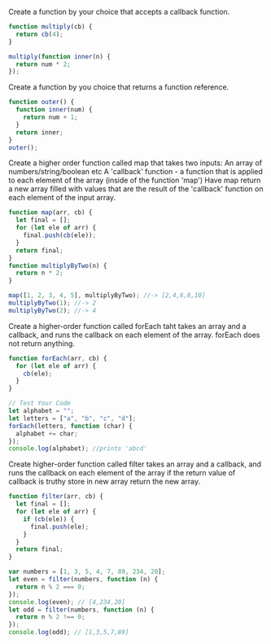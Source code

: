 Create a function by your choice that accepts a callback function.

```js
function multiply(cb) {
  return cb(4);
}

multiply(function inner(n) {
  return num * 2;
});
```

Create a function by you choice that returns a function reference.

```js
function outer() {
  function inner(num) {
    return num + 1;
  }
  return inner;
}
outer();
```

Create a higher order function called map that takes two inputs:
An array of numbers/string/boolean etc
A 'callback' function - a function that is applied to each element of the array (inside of the function 'map')
Have map return a new array filled with values that are the result of the 'callback' function on each element of the input array.

```js
function map(arr, cb) {
  let final = [];
  for (let ele of arr) {
    final.push(cb(ele));
  }
  return final;
}
function multiplyByTwo(n) {
  return n * 2;
}

map([1, 2, 3, 4, 5], multiplyByTwo); //-> [2,4,6,8,10]
multiplyByTwo(1); //-> 2
multiplyByTwo(2); //-> 4
```

Create a higher-order function called forEach taht takes an array and a callback, and runs the callback on each element of the array. forEach does not return anything.

```js
function forEach(arr, cb) {
  for (let ele of arr) {
    cb(ele);
  }
}

// Test Your Code
let alphabet = "";
let letters = ["a", "b", "c", "d"];
forEach(letters, function (char) {
  alphabet += char;
});
console.log(alphabet); //prints 'abcd'
```

Create higher-order function called filter takes an array and a callback, and runs the callback on each element of the array if the return value of callback is truthy store in new array return the new array.

```js
function filter(arr, cb) {
  let final = [];
  for (let ele of arr) {
    if (cb(ele)) {
      final.push(ele);
    }
  }
  return final;
}

var numbers = [1, 3, 5, 4, 7, 89, 234, 20];
let even = filter(numbers, function (n) {
  return n % 2 === 0;
});
console.log(even); // [4,234,20]
let odd = filter(numbers, function (n) {
  return n % 2 !== 0;
});
console.log(odd); // [1,3,5,7,89]
```
